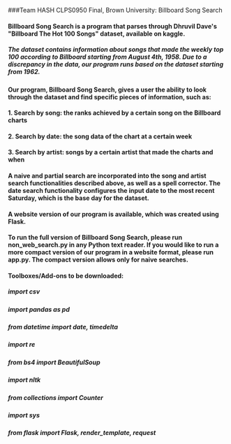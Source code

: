 ###Team HASH CLPS0950 Final, Brown University: Billboard Song Search

#### Billboard Song Search is a program that parses through Dhruvil Dave's "Billboard The Hot 100 Songs" dataset, available on kaggle. 
##### The dataset contains information about songs that made the weekly top 100 according to Billboard starting from August 4th, 1958. Due to a discrepancy in the data, our program runs based on the dataset starting from 1962. 
#### Our program, Billboard Song Search, gives a user the ability to look through the dataset and find specific pieces of information, such as: 
#### 1. Search by song: the ranks achieved by a certain song on the Billboard charts
#### 2. Search by date: the song data of the chart at a certain week
#### 3. Search by artist: songs by a certain artist that made the charts and when

#### A naive and partial search are incorporated into the song and artist search functionalities described above, as well as a spell corrector. The date search functionality configures the input date to the most recent Saturday, which is the base day for the dataset. 

#### A website version of our program is available, which was created using Flask.

#### To run the full version of Billboard Song Search, please run non_web_search.py in any Python text reader. If you would like to run a more compact version of our program in a website format, please run app.py. The compact version allows only for naive searches.


#### Toolboxes/Add-ons to be downloaded:
##### import csv
##### import pandas as pd
##### from datetime import date, timedelta
##### import re
##### from bs4 import BeautifulSoup
##### import nltk
##### from collections import Counter
##### import sys
##### from flask import Flask, render_template, request
